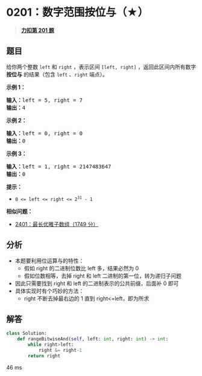 # 0201：数字范围按位与（★）


> <u>**[力扣第 201 题](https://leetcode.cn/problems/bitwise-and-of-numbers-range/)**</u>

## 题目

<p>给你两个整数 <code>left</code> 和 <code>right</code> ，表示区间 <code>[left, right]</code> ，返回此区间内所有数字 <strong>按位与</strong> 的结果（包含 <code>left</code> 、<code>right</code> 端点）。</p>



<p><strong>示例 1：</strong></p>

<pre>
<strong>输入：</strong>left = 5, right = 7
<strong>输出：</strong>4
</pre>

<p><strong>示例 2：</strong></p>

<pre>
<strong>输入：</strong>left = 0, right = 0
<strong>输出：</strong>0
</pre>

<p><strong>示例 3：</strong></p>

<pre>
<strong>输入：</strong>left = 1, right = 2147483647
<strong>输出：</strong>0
</pre>



<p><strong>提示：</strong></p>

<ul>
<li><code>0 <= left <= right <= 2<sup>31</sup> - 1</code></li>
</ul>


**相似问题：**
- [2401：最长优雅子数组（1749 分）](/leetcode/2401)


## 分析

- 本题要利用位运算与的特性：
	- 假如 right 的二进制位数比 left 多，结果必然为 0 
	- 假如位数相等，去掉 right 和 left 二进制的第一位，转为递归子问题
- 因此只需要找到 right 和 left 的二进制表示的公共前缀，后面补 0 即可
- 具体实现时有个巧妙的方法：
	- right 不断去掉最右边的 1 直到 right<=left，即为所求

## 解答

```python
class Solution:
    def rangeBitwiseAnd(self, left: int, right: int) -> int:
        while right>left:
            right &= right-1
        return right
```
46 ms






